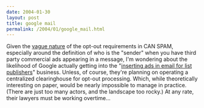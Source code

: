 ```yaml
---
date: 2004-01-30
layout: post
title: google mail
permalink: /2004/01/google_mail.html
---
```


Given the [vague nature](http://www.perkinscoie.com/content/ren/updates/mktg/120503.htm) of the opt-out requirements in CAN SPAM, especially around the definition of who is the "sender" when you have third party commercial ads appearing in a message, I'm wondering about the likelihood of Google actually getting into the "[inserting ads in email for list publishers](http://www.stuff.co.nz/stuff/0,2106,2796406a28,00.html)" business. Unless, of course, they're planning on operating a centralized clearinghouse for opt-out processing. Which, while theoretically interesting on paper, would be nearly impossible to manage in practice. (There are just too many actors, and the landscape too rocky.) At any rate, their lawyers must be working overtime...